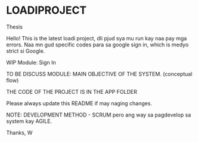 # LOADIPROJECT
Thesis

Hello! This is the latest loadi project, dli pjud sya mu run kay naa pay mga errors. Naa mn gud specific codes para sa google sign in, 
which is medyo strict si Google. 

WIP Module:
Sign In 

TO BE DISCUSS MODULE:
MAIN OBJECTIVE OF THE SYSTEM. (conceptual flow)

THE CODE OF THE PROJECT IS IN THE APP FOLDER

Please always update this README if may naging changes. 

NOTE: DEVELOPMENT METHOD - SCRUM pero ang way sa pagdevelop sa system kay AGILE.

Thanks,
W

